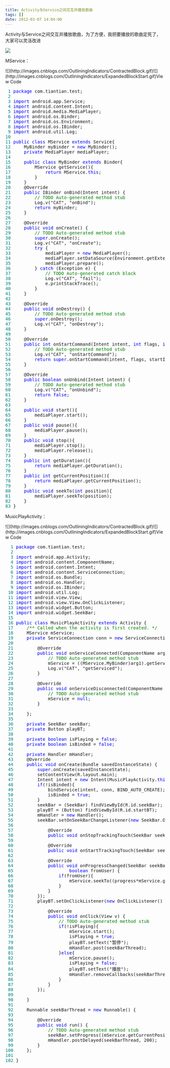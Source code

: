 ```yaml
---
title: Activity与Service之间交互并播放歌曲
tags: []
date: 2012-03-07 14:04:00
---
```


Activity与Service之间交互并播放歌曲，为了方便，我把要播放的歌曲定死了，大家可以灵活改进
&nbsp;

![](http://pic002.cnblogs.com/images/2012/378300/2012030714015935.jpg)

MService：

<div class="cnblogs_code" onclick="cnblogs_code_show('ab9dded1-5f97-48dc-8388-a9ca9960b61c')">![](http://images.cnblogs.com/OutliningIndicators/ContractedBlock.gif)![](http://images.cnblogs.com/OutliningIndicators/ExpandedBlockStart.gif)<span class="cnblogs_code_collapse">View Code </span>
<div id="cnblogs_code_open_ab9dded1-5f97-48dc-8388-a9ca9960b61c" class="cnblogs_code_hide">
<pre><span style="color: #008080;"> 1</span> <span style="color: #0000ff;">package</span> com.tiantian.test;
<span style="color: #008080;"> 2</span> 
<span style="color: #008080;"> 3</span> <span style="color: #0000ff;">import</span> android.app.Service;
<span style="color: #008080;"> 4</span> <span style="color: #0000ff;">import</span> android.content.Intent;
<span style="color: #008080;"> 5</span> <span style="color: #0000ff;">import</span> android.media.MediaPlayer;
<span style="color: #008080;"> 6</span> <span style="color: #0000ff;">import</span> android.os.Binder;
<span style="color: #008080;"> 7</span> <span style="color: #0000ff;">import</span> android.os.Environment;
<span style="color: #008080;"> 8</span> <span style="color: #0000ff;">import</span> android.os.IBinder;
<span style="color: #008080;"> 9</span> <span style="color: #0000ff;">import</span> android.util.Log;
<span style="color: #008080;">10</span> 
<span style="color: #008080;">11</span> <span style="color: #0000ff;">public</span> <span style="color: #0000ff;">class</span> MService <span style="color: #0000ff;">extends</span> Service{
<span style="color: #008080;">12</span>     MyBinder myBinder = <span style="color: #0000ff;">new</span> MyBinder();
<span style="color: #008080;">13</span>     <span style="color: #0000ff;">private</span> MediaPlayer mediaPlayer;
<span style="color: #008080;">14</span>     
<span style="color: #008080;">15</span>     <span style="color: #0000ff;">public</span> <span style="color: #0000ff;">class</span> MyBinder <span style="color: #0000ff;">extends</span> Binder{
<span style="color: #008080;">16</span>         MService getService(){
<span style="color: #008080;">17</span>             <span style="color: #0000ff;">return</span> MService.<span style="color: #0000ff;">this</span>;
<span style="color: #008080;">18</span>         }
<span style="color: #008080;">19</span>     }
<span style="color: #008080;">20</span>     @Override
<span style="color: #008080;">21</span>     <span style="color: #0000ff;">public</span> IBinder onBind(Intent intent) {
<span style="color: #008080;">22</span>         <span style="color: #008000;">//</span><span style="color: #008000;"> TODO Auto-generated method stub</span><span style="color: #008000;">
</span><span style="color: #008080;">23</span>         Log.v("CAT", "onBind");
<span style="color: #008080;">24</span>         <span style="color: #0000ff;">return</span> myBinder;
<span style="color: #008080;">25</span>     }
<span style="color: #008080;">26</span> 
<span style="color: #008080;">27</span>     @Override
<span style="color: #008080;">28</span>     <span style="color: #0000ff;">public</span> <span style="color: #0000ff;">void</span> onCreate() {
<span style="color: #008080;">29</span>         <span style="color: #008000;">//</span><span style="color: #008000;"> TODO Auto-generated method stub</span><span style="color: #008000;">
</span><span style="color: #008080;">30</span>         <span style="color: #0000ff;">super</span>.onCreate();
<span style="color: #008080;">31</span>         Log.v("CAT", "onCreate");
<span style="color: #008080;">32</span>         <span style="color: #0000ff;">try</span> {
<span style="color: #008080;">33</span>             mediaPlayer = <span style="color: #0000ff;">new</span> MediaPlayer();
<span style="color: #008080;">34</span>             mediaPlayer.setDataSource(Environment.getExternalStorageDirectory() + "/mp3/trhxn.mp3");
<span style="color: #008080;">35</span>             mediaPlayer.prepare();
<span style="color: #008080;">36</span>         } <span style="color: #0000ff;">catch</span> (Exception e) {
<span style="color: #008080;">37</span>             <span style="color: #008000;">//</span><span style="color: #008000;"> TODO Auto-generated catch block</span><span style="color: #008000;">
</span><span style="color: #008080;">38</span>             Log.v("CAT", "fail");
<span style="color: #008080;">39</span>             e.printStackTrace();
<span style="color: #008080;">40</span>         } 
<span style="color: #008080;">41</span>     }
<span style="color: #008080;">42</span> 
<span style="color: #008080;">43</span>     @Override
<span style="color: #008080;">44</span>     <span style="color: #0000ff;">public</span> <span style="color: #0000ff;">void</span> onDestroy() {
<span style="color: #008080;">45</span>         <span style="color: #008000;">//</span><span style="color: #008000;"> TODO Auto-generated method stub</span><span style="color: #008000;">
</span><span style="color: #008080;">46</span>         <span style="color: #0000ff;">super</span>.onDestroy();
<span style="color: #008080;">47</span>         Log.v("CAT", "onDestroy");
<span style="color: #008080;">48</span>     }
<span style="color: #008080;">49</span> 
<span style="color: #008080;">50</span>     @Override
<span style="color: #008080;">51</span>     <span style="color: #0000ff;">public</span> <span style="color: #0000ff;">int</span> onStartCommand(Intent intent, <span style="color: #0000ff;">int</span> flags, <span style="color: #0000ff;">int</span> startId) {
<span style="color: #008080;">52</span>         <span style="color: #008000;">//</span><span style="color: #008000;"> TODO Auto-generated method stub</span><span style="color: #008000;">
</span><span style="color: #008080;">53</span>         Log.v("CAT", "onStartCommand");
<span style="color: #008080;">54</span>         <span style="color: #0000ff;">return</span> <span style="color: #0000ff;">super</span>.onStartCommand(intent, flags, startId);
<span style="color: #008080;">55</span>     }
<span style="color: #008080;">56</span> 
<span style="color: #008080;">57</span>     @Override
<span style="color: #008080;">58</span>     <span style="color: #0000ff;">public</span> <span style="color: #0000ff;">boolean</span> onUnbind(Intent intent) {
<span style="color: #008080;">59</span>         <span style="color: #008000;">//</span><span style="color: #008000;"> TODO Auto-generated method stub</span><span style="color: #008000;">
</span><span style="color: #008080;">60</span>         Log.v("CAT", "onUnbind");
<span style="color: #008080;">61</span>         <span style="color: #0000ff;">return</span> <span style="color: #0000ff;">false</span>;
<span style="color: #008080;">62</span>     }
<span style="color: #008080;">63</span>     
<span style="color: #008080;">64</span>     <span style="color: #0000ff;">public</span> <span style="color: #0000ff;">void</span> start(){
<span style="color: #008080;">65</span>         mediaPlayer.start();
<span style="color: #008080;">66</span>     }
<span style="color: #008080;">67</span>     <span style="color: #0000ff;">public</span> <span style="color: #0000ff;">void</span> pause(){
<span style="color: #008080;">68</span>         mediaPlayer.pause();
<span style="color: #008080;">69</span>     }
<span style="color: #008080;">70</span>     <span style="color: #0000ff;">public</span> <span style="color: #0000ff;">void</span> stop(){
<span style="color: #008080;">71</span>         mediaPlayer.stop();
<span style="color: #008080;">72</span>         mediaPlayer.release();
<span style="color: #008080;">73</span>     }
<span style="color: #008080;">74</span>     <span style="color: #0000ff;">public</span> <span style="color: #0000ff;">int</span> getDuration(){
<span style="color: #008080;">75</span>         <span style="color: #0000ff;">return</span> mediaPlayer.getDuration();
<span style="color: #008080;">76</span>     }
<span style="color: #008080;">77</span>     <span style="color: #0000ff;">public</span> <span style="color: #0000ff;">int</span> getCurrentPosition(){
<span style="color: #008080;">78</span>         <span style="color: #0000ff;">return</span> mediaPlayer.getCurrentPosition();
<span style="color: #008080;">79</span>     }
<span style="color: #008080;">80</span>     <span style="color: #0000ff;">public</span> <span style="color: #0000ff;">void</span> seekTo(<span style="color: #0000ff;">int</span> position){
<span style="color: #008080;">81</span>         mediaPlayer.seekTo(position);
<span style="color: #008080;">82</span>     }
<span style="color: #008080;">83</span> }</pre>
</div>
</div>

MusicPlayActivity：

<div class="cnblogs_code" onclick="cnblogs_code_show('d0b7bbe9-af89-4993-8d87-e320ceb1ece0')">![](http://images.cnblogs.com/OutliningIndicators/ContractedBlock.gif)![](http://images.cnblogs.com/OutliningIndicators/ExpandedBlockStart.gif)<span class="cnblogs_code_collapse">View Code </span>
<div id="cnblogs_code_open_d0b7bbe9-af89-4993-8d87-e320ceb1ece0" class="cnblogs_code_hide">
<pre><span style="color: #008080;">  1</span> <span style="color: #0000ff;">package</span> com.tiantian.test;
<span style="color: #008080;">  2</span> 
<span style="color: #008080;">  3</span> <span style="color: #0000ff;">import</span> android.app.Activity;
<span style="color: #008080;">  4</span> <span style="color: #0000ff;">import</span> android.content.ComponentName;
<span style="color: #008080;">  5</span> <span style="color: #0000ff;">import</span> android.content.Intent;
<span style="color: #008080;">  6</span> <span style="color: #0000ff;">import</span> android.content.ServiceConnection;
<span style="color: #008080;">  7</span> <span style="color: #0000ff;">import</span> android.os.Bundle;
<span style="color: #008080;">  8</span> <span style="color: #0000ff;">import</span> android.os.Handler;
<span style="color: #008080;">  9</span> <span style="color: #0000ff;">import</span> android.os.IBinder;
<span style="color: #008080;"> 10</span> <span style="color: #0000ff;">import</span> android.util.Log;
<span style="color: #008080;"> 11</span> <span style="color: #0000ff;">import</span> android.view.View;
<span style="color: #008080;"> 12</span> <span style="color: #0000ff;">import</span> android.view.View.OnClickListener;
<span style="color: #008080;"> 13</span> <span style="color: #0000ff;">import</span> android.widget.Button;
<span style="color: #008080;"> 14</span> <span style="color: #0000ff;">import</span> android.widget.SeekBar;
<span style="color: #008080;"> 15</span> 
<span style="color: #008080;"> 16</span> <span style="color: #0000ff;">public</span> <span style="color: #0000ff;">class</span> MusicPlayActivity <span style="color: #0000ff;">extends</span> Activity {
<span style="color: #008080;"> 17</span>     <span style="color: #008000;">/**</span><span style="color: #008000;"> Called when the activity is first created. </span><span style="color: #008000;">*/</span>
<span style="color: #008080;"> 18</span>     MService mService;
<span style="color: #008080;"> 19</span>     <span style="color: #0000ff;">private</span> ServiceConnection conn = <span style="color: #0000ff;">new</span> ServiceConnection(){
<span style="color: #008080;"> 20</span> 
<span style="color: #008080;"> 21</span>         @Override
<span style="color: #008080;"> 22</span>         <span style="color: #0000ff;">public</span> <span style="color: #0000ff;">void</span> onServiceConnected(ComponentName arg0, IBinder arg1) {
<span style="color: #008080;"> 23</span>             <span style="color: #008000;">//</span><span style="color: #008000;"> TODO Auto-generated method stub</span><span style="color: #008000;">
</span><span style="color: #008080;"> 24</span>             mService = ((MService.MyBinder)arg1).getService();
<span style="color: #008080;"> 25</span>             Log.v("CAT", "getServiced");
<span style="color: #008080;"> 26</span>         }
<span style="color: #008080;"> 27</span> 
<span style="color: #008080;"> 28</span>         @Override
<span style="color: #008080;"> 29</span>         <span style="color: #0000ff;">public</span> <span style="color: #0000ff;">void</span> onServiceDisconnected(ComponentName name) {
<span style="color: #008080;"> 30</span>             <span style="color: #008000;">//</span><span style="color: #008000;"> TODO Auto-generated method stub</span><span style="color: #008000;">
</span><span style="color: #008080;"> 31</span>             mService = <span style="color: #0000ff;">null</span>;
<span style="color: #008080;"> 32</span>         }
<span style="color: #008080;"> 33</span>         
<span style="color: #008080;"> 34</span>     };
<span style="color: #008080;"> 35</span>     
<span style="color: #008080;"> 36</span>     <span style="color: #0000ff;">private</span> SeekBar seekBar;
<span style="color: #008080;"> 37</span>     <span style="color: #0000ff;">private</span> Button playBT;
<span style="color: #008080;"> 38</span>     
<span style="color: #008080;"> 39</span>     <span style="color: #0000ff;">private</span> <span style="color: #0000ff;">boolean</span> isPlaying = <span style="color: #0000ff;">false</span>;
<span style="color: #008080;"> 40</span>     <span style="color: #0000ff;">private</span> <span style="color: #0000ff;">boolean</span> isBinded = <span style="color: #0000ff;">false</span>;
<span style="color: #008080;"> 41</span>     
<span style="color: #008080;"> 42</span>     <span style="color: #0000ff;">private</span> Handler mHandler;
<span style="color: #008080;"> 43</span>     @Override
<span style="color: #008080;"> 44</span>     <span style="color: #0000ff;">public</span> <span style="color: #0000ff;">void</span> onCreate(Bundle savedInstanceState) {
<span style="color: #008080;"> 45</span>         <span style="color: #0000ff;">super</span>.onCreate(savedInstanceState);
<span style="color: #008080;"> 46</span>         setContentView(R.layout.main);
<span style="color: #008080;"> 47</span>         Intent intent = <span style="color: #0000ff;">new</span> Intent(MusicPlayActivity.<span style="color: #0000ff;">this</span>, MService.<span style="color: #0000ff;">class</span>);
<span style="color: #008080;"> 48</span>         <span style="color: #0000ff;">if</span>(!isBinded){
<span style="color: #008080;"> 49</span>             bindService(intent, conn, BIND_AUTO_CREATE);
<span style="color: #008080;"> 50</span>             isBinded = <span style="color: #0000ff;">true</span>;
<span style="color: #008080;"> 51</span>         }
<span style="color: #008080;"> 52</span>         seekBar = (SeekBar) findViewById(R.id.seekBar);
<span style="color: #008080;"> 53</span>         playBT = (Button) findViewById(R.id.startBT);
<span style="color: #008080;"> 54</span>         mHandler = <span style="color: #0000ff;">new</span> Handler();
<span style="color: #008080;"> 55</span>         seekBar.setOnSeekBarChangeListener(<span style="color: #0000ff;">new</span> SeekBar.OnSeekBarChangeListener() {
<span style="color: #008080;"> 56</span>             
<span style="color: #008080;"> 57</span>             @Override
<span style="color: #008080;"> 58</span>             <span style="color: #0000ff;">public</span> <span style="color: #0000ff;">void</span> onStopTrackingTouch(SeekBar seekBar) {}
<span style="color: #008080;"> 59</span>             
<span style="color: #008080;"> 60</span>             @Override
<span style="color: #008080;"> 61</span>             <span style="color: #0000ff;">public</span> <span style="color: #0000ff;">void</span> onStartTrackingTouch(SeekBar seekBar) {}
<span style="color: #008080;"> 62</span>             
<span style="color: #008080;"> 63</span>             @Override
<span style="color: #008080;"> 64</span>             <span style="color: #0000ff;">public</span> <span style="color: #0000ff;">void</span> onProgressChanged(SeekBar seekBar, <span style="color: #0000ff;">int</span> progress,
<span style="color: #008080;"> 65</span>                     <span style="color: #0000ff;">boolean</span> fromUser) {
<span style="color: #008080;"> 66</span>                 <span style="color: #0000ff;">if</span>(fromUser){
<span style="color: #008080;"> 67</span>                     mService.seekTo((progress*mService.getDuration())/100);
<span style="color: #008080;"> 68</span>                 }
<span style="color: #008080;"> 69</span>             }
<span style="color: #008080;"> 70</span>         });
<span style="color: #008080;"> 71</span>         playBT.setOnClickListener(<span style="color: #0000ff;">new</span> OnClickListener() {
<span style="color: #008080;"> 72</span>             
<span style="color: #008080;"> 73</span>             @Override
<span style="color: #008080;"> 74</span>             <span style="color: #0000ff;">public</span> <span style="color: #0000ff;">void</span> onClick(View v) {
<span style="color: #008080;"> 75</span>                 <span style="color: #008000;">//</span><span style="color: #008000;"> TODO Auto-generated method stub</span><span style="color: #008000;">
</span><span style="color: #008080;"> 76</span>                 <span style="color: #0000ff;">if</span>(!isPlaying){
<span style="color: #008080;"> 77</span>                     mService.start();
<span style="color: #008080;"> 78</span>                     isPlaying = <span style="color: #0000ff;">true</span>;
<span style="color: #008080;"> 79</span>                     playBT.setText("暂停");
<span style="color: #008080;"> 80</span>                     mHandler.post(seekBarThread);
<span style="color: #008080;"> 81</span>                 }<span style="color: #0000ff;">else</span>{
<span style="color: #008080;"> 82</span>                     mService.pause();
<span style="color: #008080;"> 83</span>                     isPlaying = <span style="color: #0000ff;">false</span>;
<span style="color: #008080;"> 84</span>                     playBT.setText("播放");
<span style="color: #008080;"> 85</span>                     mHandler.removeCallbacks(seekBarThread);
<span style="color: #008080;"> 86</span>                 }
<span style="color: #008080;"> 87</span>             }
<span style="color: #008080;"> 88</span>         });
<span style="color: #008080;"> 89</span>         
<span style="color: #008080;"> 90</span>     }
<span style="color: #008080;"> 91</span>     
<span style="color: #008080;"> 92</span>     Runnable seekBarThread = <span style="color: #0000ff;">new</span> Runnable() {
<span style="color: #008080;"> 93</span>         
<span style="color: #008080;"> 94</span>         @Override
<span style="color: #008080;"> 95</span>         <span style="color: #0000ff;">public</span> <span style="color: #0000ff;">void</span> run() {
<span style="color: #008080;"> 96</span>             <span style="color: #008000;">//</span><span style="color: #008000;"> TODO Auto-generated method stub</span><span style="color: #008000;">
</span><span style="color: #008080;"> 97</span>             seekBar.setProgress((mService.getCurrentPosition()*100)/mService.getDuration());
<span style="color: #008080;"> 98</span>             mHandler.postDelayed(seekBarThread, 200);
<span style="color: #008080;"> 99</span>         }
<span style="color: #008080;">100</span>     };
<span style="color: #008080;">101</span>     
<span style="color: #008080;">102</span> }</pre>
</div>
</div>

&nbsp;
